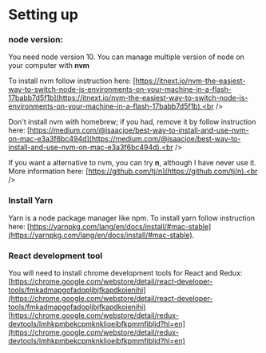# Setting up


### node version:
You need node version 10.
You can manage multiple version of node on your computer with **nvm**

To install nvm follow instruction here: [https://itnext.io/nvm-the-easiest-way-to-switch-node-js-environments-on-your-machine-in-a-flash-17babb7d5f1b](https://itnext.io/nvm-the-easiest-way-to-switch-node-js-environments-on-your-machine-in-a-flash-17babb7d5f1b).<br />

Don't install nvm with homebrew; if you had, remove it by follow instruction here: [https://medium.com/@isaacjoe/best-way-to-install-and-use-nvm-on-mac-e3a3f6bc494d](https://medium.com/@isaacjoe/best-way-to-install-and-use-nvm-on-mac-e3a3f6bc494d).<br />

If you want a alternative to nvm, you can try **n**, although I have never use it. More information here: [https://github.com/tj/n](https://github.com/tj/n).<br />

### Install Yarn
Yarn is a node package manager like npm.
To install yarn follow instruction here: [https://yarnpkg.com/lang/en/docs/install/#mac-stable](https://yarnpkg.com/lang/en/docs/install/#mac-stable).


### React development tool

You will need to install chrome development tools for React and Redux:
[https://chrome.google.com/webstore/detail/react-developer-tools/fmkadmapgofadopljbjfkapdkoienihi](https://chrome.google.com/webstore/detail/react-developer-tools/fmkadmapgofadopljbjfkapdkoienihi)
[https://chrome.google.com/webstore/detail/redux-devtools/lmhkpmbekcpmknklioeibfkpmmfibljd?hl=en](https://chrome.google.com/webstore/detail/redux-devtools/lmhkpmbekcpmknklioeibfkpmmfibljd?hl=en)

